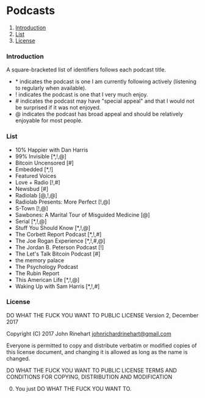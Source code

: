 # Podcasts
1. [Introduction](#introduction)
1. [List](#list)
1. [License](#license)

### Introduction
A square-bracketed list of identifiers follows each podcast title.  

 * \* indicates the podcast is one I am currently following actively (listening to regularly when available).  
 * ! indicates the podcast is one that I very much enjoy.  
 * \# indicates the podcast may have "special appeal" and that I would not be surprised if it was not enjoyed.  
 * @ indicates the podcast has broad appeal and should be relatively enjoyable for most people.

### List

 * 10% Happier with Dan Harris
 * 99% Invisible [\*,!,@]
 * Bitcoin Uncensored [#]
 * Embedded [\*,!]
 * Featured Voices
 * Love + Radio [!,#]
 * Newsbud [#]
 * Radiolab [@,!,@]
 * Radiolab Presents: More Perfect [!,@]
 * S-Town [!,@]
 * Sawbones: A Marital Tour of Misguided Medicine [@]
 * Serial [\*,!,@]
 * Stuff You Should Know [\*,!,@]
 * The Corbett Report Podcast [\*,!,#]
 * The Joe Rogan Experience [\*,!,#,@]
 * The Jordan B. Peterson Podcast [!]
 * The Let's Talk Bitcoin Podcast [#]
 * the memory palace
 * The Psychology Podcast
 * The Rubin Report
 * This American Life [\*,!,@]
 * Waking Up with Sam Harris [\*,!,#]

### License
DO WHAT THE FUCK YOU WANT TO PUBLIC LICENSE 
Version 2, December 2017 

Copyright (C) 2017 John Rinehart <johnrichardrinehart@gmail.com>

Everyone is permitted to copy and distribute verbatim or modified 
copies of this license document, and changing it is allowed as long 
as the name is changed. 

DO WHAT THE FUCK YOU WANT TO PUBLIC LICENSE 
TERMS AND CONDITIONS FOR COPYING, DISTRIBUTION AND MODIFICATION 

0. You just DO WHAT THE FUCK YOU WANT TO.
